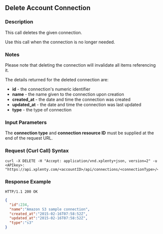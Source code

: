 ## Delete Account Connection

### Description
This call deletes the given connection.

Use this call when the connection is no longer needed.

### Notes
Please note that deleting the connection will invalidate all items referencing it.

The details returned for the deleted connection are:

* **id** - the connection's numeric identifier
* **name** - the name given to the connection upon creation
* **created_at** - the date and time the connection was created
* **updated_at** - the date and time the connection was last updated
* **type** - the type of connection

### Input Parameters
The **connection type** and **connection resource ID** must be supplied at the end of the request URL.

### Request (Curl Call) Syntax
```shell
curl -X DELETE -H "Accept: application/vnd.xplenty+json, version=2" -u <APIkey>: "https://api.xplenty.com/<accountID>/api/connections/<connectionType>/<connectionID>"
```

### Response Example
```HTTP
HTTP/1.1 200 OK
```

```json
{
  "id":234,
  "name":"Amazon S3 sample connection",
  "created_at":"2015-02-16T07:58:52Z",
  "updated_at":"2015-02-16T07:58:52Z",
  "type":"s3"
}
```
